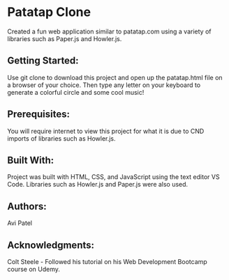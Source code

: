 # Patatap Clone

Created a fun web application similar to patatap.com using a variety of libraries such as Paper.js and Howler.js. 

## Getting Started: 

Use git clone to download this project and open up the patatap.html file on a browser of your choice. Then type any letter on your keyboard to generate a colorful circle and some cool music!

## Prerequisites: 

You will require internet to view this project for what it is due to CND imports of libraries such as Howler.js.

## Built With: 

Project was built with HTML, CSS, and JavaScript using the text editor VS Code. Libraries such as Howler.js and Paper.js were also used.

## Authors: 

Avi Patel

## Acknowledgments: 

Colt Steele - Followed his tutorial on his Web Development Bootcamp course on Udemy. 

